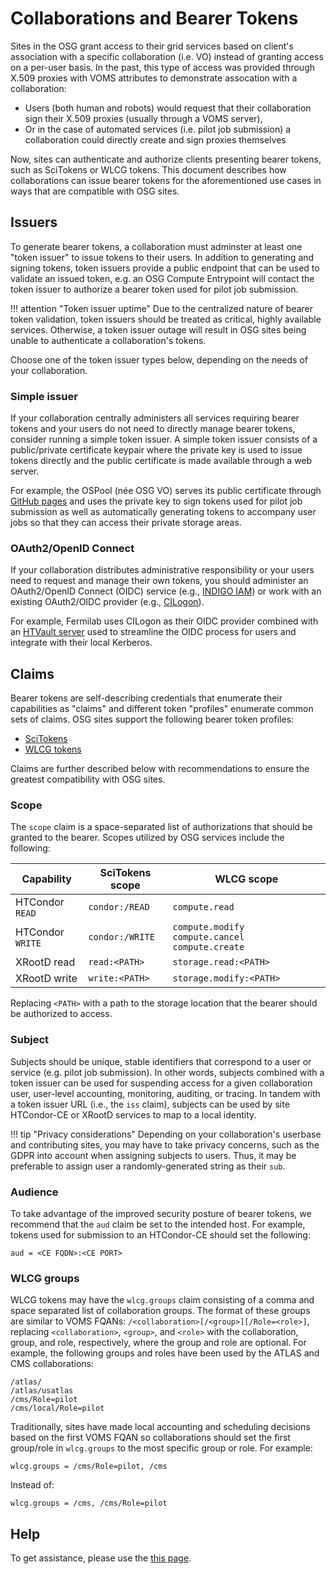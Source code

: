 Collaborations and Bearer Tokens
================================

Sites in the OSG grant access to their grid services based on client's association with a specific collaboration
(i.e. VO) instead of granting access on a per-user basis.
In the past, this type of access was provided through X.509 proxies with VOMS attributes to demonstrate assocation with
a collaboration:

-   Users (both human and robots) would request that their collaboration sign their X.509 proxies
    (usually through a VOMS server),
-   Or in the case of automated services (i.e. pilot job submission) a collaboration could directly create and sign
    proxies themselves

Now, sites can authenticate and authorize clients presenting bearer tokens, such as SciTokens or WLCG tokens.
This document describes how collaborations can issue bearer tokens for the aforementioned use cases in ways that are
compatible with OSG sites.

Issuers
-------

To generate bearer tokens, a collaboration must adminster at least one "token issuer" to issue tokens to their users.
In addition to generating and signing tokens, token issuers provide a public endpoint that can be used to validate an
issued token,
e.g. an OSG Compute Entrypoint will contact the token issuer to authorize a bearer token used for pilot job submission.

!!! attention "Token issuer uptime"
    Due to the centralized nature of bearer token validation, token issuers should be treated as critical, highly
    available services.
    Otherwise, a token issuer outage will result in OSG sites being unable to authenticate a collaboration's tokens.

Choose one of the token issuer types below, depending on the needs of your collaboration.

### Simple issuer ###

If your collaboration centrally administers all services requiring bearer tokens and your users do not need to directly
manage bearer tokens, consider running a simple token issuer.
A simple token issuer consists of a public/private certificate keypair where the private key is used to issue tokens
directly and the public certificate is made available through a web server.

For example, the OSPool (née OSG VO) serves its public certificate through
[GitHub pages](https://github.com/scitokens/osg-connect/) and uses the private key to sign tokens used for pilot job
submission as well as automatically generating tokens to accompany user jobs so that they can access their private
storage areas.

### OAuth2/OpenID Connect ###

If your collaboration distributes administrative responsibility or your users need to request and manage their own
tokens,
you should administer an OAuth2/OpenID Connect (OIDC) service (e.g., [INDIGO IAM](https://indigo-iam.github.io/v/v1.7.2/))
or work with an existing OAuth2/OIDC provider (e.g., [CILogon](https://www.cilogon.org/subscribe)).

For example, Fermilab uses CILogon as their OIDC provider combined with an
[HTVault server](https://github.com/fermitools/htvault-config) used to streamline the OIDC process for users and
integrate with their local Kerberos.

Claims
------

Bearer tokens are self-describing credentials that enumerate their capabilities as "claims" and different token
"profiles" enumerate common sets of claims.
OSG sites support the following bearer token profiles:

-   [SciTokens](https://scitokens.org/technical_docs/Claims)
-   [WLCG tokens](https://github.com/WLCG-AuthZ-WG/common-jwt-profile/blob/master/profile.md)

Claims are further described below with recommendations to ensure the greatest compatibility with OSG sites.

### Scope ###

The `scope` claim is a space-separated list of authorizations that should be granted to the bearer.
Scopes utilized by OSG services include the following:

| **Capability**   | **SciTokens scope** | **WLCG scope**                                 |
|------------------|---------------------|------------------------------------------------|
| HTCondor `READ`  | `condor:/READ`      | `compute.read`                                 |
| HTCondor `WRITE` | `condor:/WRITE`     | `compute.modify compute.cancel compute.create` |
| XRootD read      | `read:<PATH>`       | `storage.read:<PATH>`                          |
| XRootD write     | `write:<PATH>`      | `storage.modify:<PATH>`                        |

Replacing `<PATH>` with a path to the storage location that the bearer should be authorized to access.

### Subject ###

Subjects should be unique, stable identifiers that correspond to a user or service (e.g. pilot job submission).
In other words, subjects combined with a token issuer can be used for suspending access for a given collaboration user,
user-level accounting, monitoring, auditing, or tracing.
In tandem with a token issuer URL (i.e., the `iss` claim), subjects can be used by site HTCondor-CE or XRootD services
to map to a local identity.

!!! tip "Privacy considerations"
    Depending on your collaboration's userbase and contributing sites, you may have to take privacy concerns, such as
    the GDPR into account when assigning subjects to users.
    Thus, it may be preferable to assign user a randomly-generated string as their `sub`.

### Audience ###

To take advantage of the improved security posture of bearer tokens, we recommend that the `aud` claim be set to the
intended host.
For example, tokens used for submission to an HTCondor-CE should set the following:

```
aud = <CE FQDN>:<CE PORT>
```

### WLCG groups ###

WLCG tokens may have the `wlcg.groups` claim consisting of a comma and space separated list of collaboration groups.
The format of these groups are similar to VOMS FQANs: `/<collaboration>[/<group>][/Role=<role>]`,
replacing `<collaboration>`, `<group>`, and `<role>` with the collaboration, group, and role, respectively, where the
group and role are optional.
For example, the following groups and roles have been used by the ATLAS and CMS collaborations:

```
/atlas/
/atlas/usatlas
/cms/Role=pilot
/cms/local/Role=pilot
```

Traditionally, sites have made local accounting and scheduling decisions based on the first VOMS FQAN so collaborations
should set the first group/role in `wlcg.groups` to the most specific group or role.
For example:

```
wlcg.groups = /cms/Role=pilot, /cms
```

Instead of:

```
wlcg.groups = /cms, /cms/Role=pilot
```

Help
----

To get assistance, please use the [this page](https://opensciencegrid.org/docs/common/help/).
